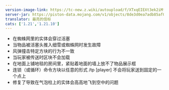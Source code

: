 ```yaml
---
version-image-link: https://tc-new.z.wiki/autoupload/f/XTxqEIEXt3ek2iMfNVy0xHr9SBDGMOz2CzLFKIoBJwSyl5f0KlZfm6UsKj-HyTuv/20251003/HY4K/1170X500/image.png
server-jar: https://piston-data.mojang.com/v1/objects/8de3d0ea7adb85af0f87f764f3dc186cc87736a3/server.jar
translator: 最亮的信标
cats: ['1.21','1.21.10']
---
```

* 在蜘蛛网里的实体会穿过活塞
* 当物品被活塞头推入细雪或蜘蛛网时发生故障
* 风弹撞击特定方块的行为不一致
* 当玩家被传送时区块不会加载
* 在地面上铺地毯的房间里，紧贴着地面的墙上放不了物品展示框
* 连锁（或循环）命令方块以任意的形式 /tp [player] 不会将玩家送到固定的一个点上
* 修复了导致在气泡柱上的实体会高高地飞到空中的问题
